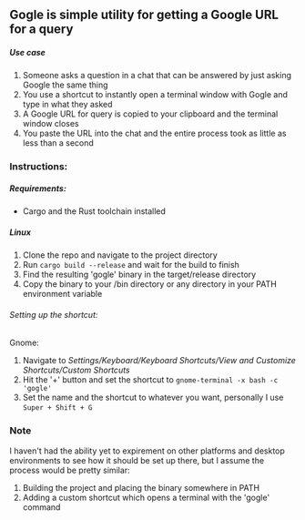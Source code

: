 ## Gogle is simple utility for getting a Google URL for a query

##### Use case

1. Someone asks a question in a chat that can be answered by just asking Google the same thing
2. You use a shortcut to instantly open a terminal window with Gogle and type in what they asked
3. A Google URL for query is copied to your clipboard and the terminal window closes
4. You paste the URL into the chat and the entire process took as little as less than a second

### Instructions:

##### Requirements:

- Cargo and the Rust toolchain installed

##### Linux

1. Clone the repo and navigate to the project directory
2. Run `cargo build --release` and wait for the build to finish
3. Find the resulting 'gogle' binary in the target/release directory
4. Copy the binary to your /bin directory or any directory in your PATH environment variable

###### Setting up the shortcut:

Gnome:

1. Navigate to _Settings/Keyboard/Keyboard Shortcuts/View and Customize Shortcuts/Custom Shortcuts_
2. Hit the '+' button and set the shortcut to `gnome-terminal -x bash -c 'gogle'`
3. Set the name and the shortcut to whatever you want, personally I use `Super + Shift + G`

### Note

I haven't had the ability yet to expirement on other platforms and desktop environments to see how it should be set up there, but I assume the process would be pretty similar:

1. Building the project and placing the binary somewhere in PATH
2. Adding a custom shortcut which opens a terminal with the 'gogle' command
